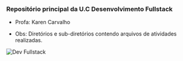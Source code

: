 ### Repositório principal da U.C Desenvolvimento Fullstack
- Profa: Karen Carvalho
* Obs: Diretórios e sub-diretórios contendo arquivos de atividades realizadas.

![Dev Fullstack](C:\Users\diego.hornburg\Documents\dev-fullstack\assets\images\icone-fullstack.jpg)
